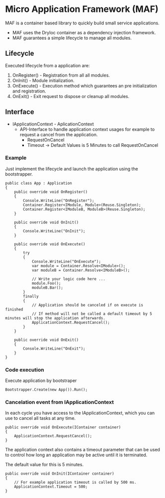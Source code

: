 # Micro Application Framework (MAF)

MAF is a container based library to quickly build small service applications.

* MAF uses the DryIoc container as a dependency injection framework.
* MAF guarantees a simple lifecycle to manage all modules.

## Lifecycle

Executed lifecycle from a application are:

1. OnRegister() - Registration from all all modules.
2. OnInit()     - Module initialization.
3. OnExecute()  - Execution method which guarantees an pre initialization and registration.
4. OnExit()     - Exit request to dispose or cleanup all modules.

## Interface

* IApplicationContext - AplicationContext
  * API-Interface to handle application context usages for example to request a cancel from the application.
    * RequestOnCancel
    * Timeout -> Default Values is 5 Minutes to call RequestOnCancel

### Example

Just implement the lifecycle and launch the application using the bootstrapper.

```
public class App : Application
{
    public override void OnRegister()
    {
        Console.WriteLine("OnRegister");
        Container.Register<IModule, Module>(Reuse.Singleton);
        Container.Register<IModuleB, ModuleB>(Reuse.Singleton);
    }

    public override void OnInit()
    {
        Console.WriteLine("OnInit");
    }

    public override void OnExecute()
    {
        try
        {
            Console.WriteLine("OnExecute");
            var module = Container.Resolve<IModule>();
            var moduleB = Container.Resolve<IModuleB>();

            // Write your logic code here ...
            module.Foo();
            moduleB.Bar();
        }
        finally
        {
            // Application should be canceled if on execute is finished
            // If method will not be called a default timeout by 5 minutes will stop the application afterwards.
            ApplicationContext.RequestCancel();
        }
    }

    public override void OnExit()
    {
        Console.WriteLine("OnExit");
    }
}
```

### Code execution

Execute application by bootstraper

```
Bootstrapper.Create(new App()).Run();
```

### Cancelation event from IApplicationContext

In each cycle you have access to the IApplicationContext, which you can use to cancel all tasks at any time.

```
public override void OnExecute(IContainer container)
{
    ApplicationContext.RequestCancel();
}
```

The application context also contains a timeout parameter that can be used to control how long an application may be active until it is terminated. 

The default value for this is 5 minutes.

```
public override void OnInit(IContainer container)
{
    // For example application timeout is called by 500 ms.
    ApplicationContext.Timeout = 500;
}
```
